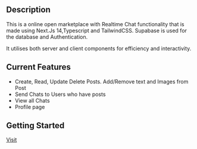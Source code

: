 ## Description

This is a online open marketplace with Realtime Chat functionality that is made using Next.Js 14,Typescript and TailwindCSS. Supabase is used for the database and Authentication.

It utilises both server and client components for efficiency and interactivity.

## Current Features
- Create, Read, Update Delete Posts. Add/Remove text and Images from Post
- Send Chats to Users who have posts
- View all Chats
- Profile page
## Getting Started
[Visit](https://next-marketplace-git-main-sams-projects-2d55d388.vercel.app/)